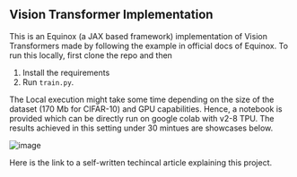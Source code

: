 ## Vision Transformer Implementation

This is an Equinox (a JAX based framework) implementation of Vision Transformers made by following the example in official docs of Equinox. To run this locally, first clone the repo and then 

1. Install the requirements
2. Run `train.py`.

The Local execution might take some time depending on the size of the dataset (170 Mb for CIFAR-10) and GPU capabilities. Hence, a notebook is provided which can be directly run on google colab with v2-8 TPU. The results achieved in this setting under 30 mintues are showcases below. 

![image](https://github.com/user-attachments/assets/609ca8e5-2be3-4fdc-8762-c19ee882ba07)

Here is the link to a self-written techincal article explaining this project.
